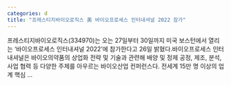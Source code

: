 ```yaml
---
categories: d
title: "프레스티지바이오로직스 美 바이오프로세스 인터내셔널 2022 참가"
---
```

 프레스티지바이오로직스(334970)는 오는 27일부터 30일까지 미국 보스턴에서 열리는 ‘바이오프로세스 인터내셔널 2022’에 참가한다고 26일 밝혔다.바이오프로세스 인터내셔널은 바이오의약품의 상업화 전략 및 기술과 관련해 배양 및 정제 공정, 제조, 분석, 사업 협력 등 다양한 주제를 아우르는 바이오산업 컨퍼런스다. 전세계 15만 명 이상의 업계 핵심 ...